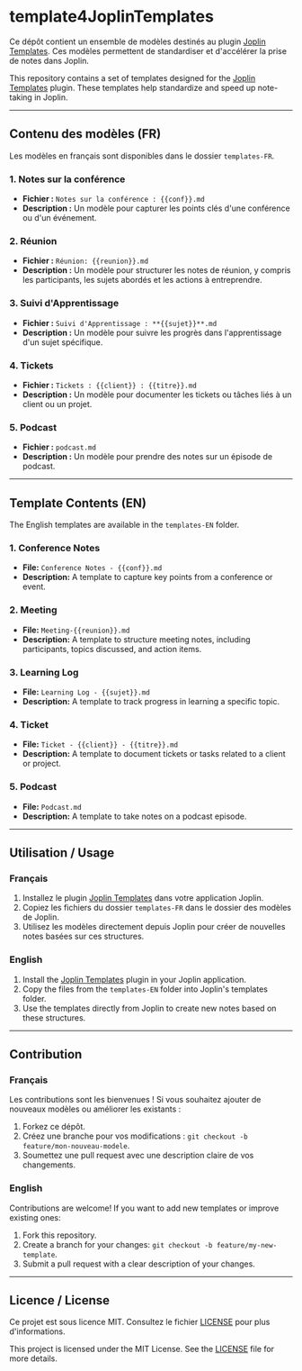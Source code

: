 # template4JoplinTemplates

Ce dépôt contient un ensemble de modèles destinés au plugin [Joplin Templates](https://github.com/joplin/plugin-templates). Ces modèles permettent de standardiser et d'accélérer la prise de notes dans Joplin.

This repository contains a set of templates designed for the [Joplin Templates](https://github.com/joplin/plugin-templates) plugin. These templates help standardize and speed up note-taking in Joplin.

---

## Contenu des modèles (FR)

Les modèles en français sont disponibles dans le dossier `templates-FR`.

### 1. Notes sur la conférence
- **Fichier :** `Notes sur la conférence : {{conf}}.md`
- **Description :** Un modèle pour capturer les points clés d'une conférence ou d'un événement.

### 2. Réunion
- **Fichier :** `Réunion: {{reunion}}.md`
- **Description :** Un modèle pour structurer les notes de réunion, y compris les participants, les sujets abordés et les actions à entreprendre.

### 3. Suivi d'Apprentissage
- **Fichier :** `Suivi d'Apprentissage : **{{sujet}}**.md`
- **Description :** Un modèle pour suivre les progrès dans l'apprentissage d'un sujet spécifique.

### 4. Tickets
- **Fichier :** `Tickets : {{client}} : {{titre}}.md`
- **Description :** Un modèle pour documenter les tickets ou tâches liés à un client ou un projet.

### 5. Podcast
- **Fichier :** `podcast.md`
- **Description :** Un modèle pour prendre des notes sur un épisode de podcast.

---

## Template Contents (EN)

The English templates are available in the `templates-EN` folder.

### 1. Conference Notes
- **File:** `Conference Notes - {{conf}}.md`
- **Description:** A template to capture key points from a conference or event.

### 2. Meeting
- **File:** `Meeting-{{reunion}}.md`
- **Description:** A template to structure meeting notes, including participants, topics discussed, and action items.

### 3. Learning Log
- **File:** `Learning Log - {{sujet}}.md`
- **Description:** A template to track progress in learning a specific topic.

### 4. Ticket
- **File:** `Ticket - {{client}} - {{titre}}.md`
- **Description:** A template to document tickets or tasks related to a client or project.

### 5. Podcast
- **File:** `Podcast.md`
- **Description:** A template to take notes on a podcast episode.

---

## Utilisation / Usage

### Français
1. Installez le plugin [Joplin Templates](https://github.com/joplin/plugin-templates) dans votre application Joplin.
2. Copiez les fichiers du dossier `templates-FR` dans le dossier des modèles de Joplin.
3. Utilisez les modèles directement depuis Joplin pour créer de nouvelles notes basées sur ces structures.

### English
1. Install the [Joplin Templates](https://github.com/joplin/plugin-templates) plugin in your Joplin application.
2. Copy the files from the `templates-EN` folder into Joplin's templates folder.
3. Use the templates directly from Joplin to create new notes based on these structures.

---

## Contribution

### Français
Les contributions sont les bienvenues ! Si vous souhaitez ajouter de nouveaux modèles ou améliorer les existants :
1. Forkez ce dépôt.
2. Créez une branche pour vos modifications : `git checkout -b feature/mon-nouveau-modele`.
3. Soumettez une pull request avec une description claire de vos changements.

### English
Contributions are welcome! If you want to add new templates or improve existing ones:
1. Fork this repository.
2. Create a branch for your changes: `git checkout -b feature/my-new-template`.
3. Submit a pull request with a clear description of your changes.

---

## Licence / License

Ce projet est sous licence MIT. Consultez le fichier [LICENSE](./LICENSE) pour plus d'informations.

This project is licensed under the MIT License. See the [LICENSE](./LICENSE) file for more details.
